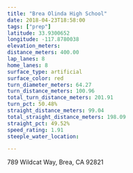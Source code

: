 ```yaml
---
title: "Brea Olinda High School"
date: 2018-04-23T18:58:00
tags: ["prep"]
latitude: 33.9300652
longitude: -117.8780038
elevation_meters:
distance_meters: 400.00
lap_lanes: 8
home_lanes: 8
surface_type: artificial
surface_color: red
turn_diameter_meters: 64.27
turn_distance_meters: 100.96
total_turn_distance_meters: 201.91
turn_pct: 50.48%
straight_distance_meters: 99.04
total_straight_distance_meters: 198.09
straight_pct: 49.52%
speed_rating: 1.91
steeple_water_location:

---
```

789 Wildcat Way, Brea, CA 92821
<!--more-->
